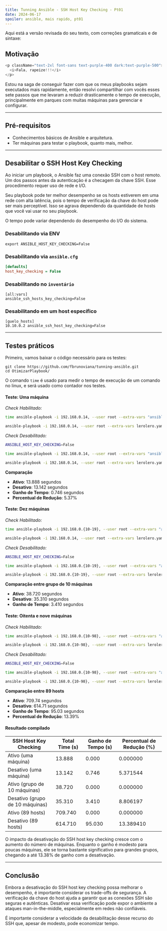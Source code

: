 ```yaml
---
title: Tunning Ansible - SSH Host Key Checking - Pt01
date: 2024-06-17
spoiler: ansible, mais rapido, pt01
---
```

Aqui está a versão revisada do seu texto, com correções gramaticais e de sintaxe:

## Motivação

```js eval
<p className="text-2xl font-sans text-purple-400 dark:text-purple-500">
  <i>Fala, rapeize!!!</i>
</p>
```

Estou na saga de conseguir fazer com que os meus playbooks sejam executados mais rapidamente, então resolvi compartilhar com vocês esses sete passos que me levaram a reduzir drasticamente o tempo de execução, principalmente em parques com muitas máquinas para gerenciar e configurar.

---

## Pré-requisitos

- Conhecimentos básicos de Ansible e arquitetura.
- Ter máquinas para testar o playbook, quanto mais, melhor.

---

## Desabilitar o SSH Host Key Checking

Ao iniciar um playbook, o Ansible faz uma conexão SSH com o host remoto. Um dos passos antes da autenticação é a checagem da chave SSH. Esse procedimento requer uso de rede e I/O.

Seu playbook pode ter melhor desempenho se os hosts estiverem em uma rede com alta latência, pois o tempo de verificação da chave do host pode ser mais perceptível. Isso se agrava dependendo da quantidade de hosts que você vai usar no seu playbook.

O tempo pode variar dependendo do desempenho do I/O do sistema.

### Desabilitando via ENV

```shell
export ANSIBLE_HOST_KEY_CHECKING=False
```

### Desabilitando via `ansible.cfg`

```ini
[defaults]
host_key_checking = False
```

### Desabilitando no `inventário`

```
[all:vars]
ansible_ssh_hosts_key_checking=False
```

### Desabilitando em um host específico

```
[guelo_hosts]
10.10.0.2 ansible_ssh_host_key_checking=False
```
---

## Testes práticos

Primeiro, vamos baixar o código necessário para os testes:

```
git clone https://github.com/fbrunoviana/tunning-ansible.git
cd OtimizarPlaybook/
```

O comando `time` é usado para medir o tempo de execução de um comando no linux, e será usado como contador nos testes.
#### Teste: Uma máquina

*Check Habilitado:*

```bash
time ansible-playbook -i 192.168.0.14, --user root --extra-vars "ansible_ssh_pass='sua_senha'" lerolero.yaml

ansible-playbook -i 192.168.0.14, --user root --extra-vars lerolero.yaml 1.82s user 0.75s system 18% cpu 13.888 total
```

*Check Desabilitado:* 

```bash
ANSIBLE_HOST_KEY_CHECKING=False

time ansible-playbook -i 192.168.0.14, --user root --extra-vars "ansible_ssh_pass='sua_senha'" lerolero.yaml

ansible-playbook -i 192.168.0.14, --user root --extra-vars lerolero.yaml 1.72s user 0.71s system 18% cpu 13.142 total
```

**Comparação**

- **Ativo**: 13.888 segundos
- **Desativo**: 13.142 segundos
- **Ganho de Tempo**: 0.746 segundos
- **Percentual de Redução**: 5.37%

#### Teste: Dez máquinas

*Check Habilitado:*

```bash
time ansible-playbook -i 192.168.0.{10-19}, --user root --extra-vars "ansible_ssh_pass='sua_senha'" lerolero.yaml

ansible-playbook -i 192.168.0.14, --user root --extra-vars lerolero.yaml 6.36s user 5.05s system 29% cpu 38.720 total
```

*Check Desabilitado:* 

```bash
ANSIBLE_HOST_KEY_CHECKING=False

time ansible-playbook -i 192.168.0.{10-19}, --user root --extra-vars "ansible_ssh_pass='sua_senha'" lerolero.yaml

ansible-playbook -i 192.168.0.{10-19}, --user root --extra-vars lerolero.yaml 5.72s user 5.07s system 30% cpu 35.310 total
```

**Comparação entre grupo de 10 máquinas**

- **Ativo**: 38.720 segundos
- **Desativo**: 35.310 segundos
- **Ganho de Tempo**: 3.410 segundos

#### Teste: Oitenta e nove máquinas

*Check Habilitado:*

```bash
time ansible-playbook -i 192.168.0.{10-98}, --user root --extra-vars "ansible_ssh_pass='sua_senha'" lerolero.yaml

ansible-playbook -i 192.168.0.{10-98}, --user root --extra-vars lerolero.yaml 6.36s user 5.05s system 29% cpu 38.720 total
```

*Check Desabilitado:* 

```bash
ANSIBLE_HOST_KEY_CHECKING=False

time ansible-playbook -i 192.168.0.{10-98}, --user root --extra-vars "ansible_ssh_pass='sua_senha'" lerolero.yaml

ansible-playbook -i 192.168.0.{10-98}, --user root --extra-vars lerolero.yaml 70.51s user 51.51s system 19% cpu 10:14.71 total
```

**Comparação entre 89 hosts**

- **Ativo**: 709.74 segundos
- **Desativo**: 614.71 segundos
- **Ganho de Tempo**: 95.03 segundos
- **Percentual de Redução**: 13.39%

#### Resultado compilado

| SSH Host Key Checking           | Total Time (s) | Ganho de Tempo (s) | Percentual de Redução (%) |
| ------------------------------- | -------------- | ------------------ | ------------------------- |
| Ativo (uma máquina)             | 13.888         | 0.000              | 0.000000                  |
| Desativo (uma máquina)          | 13.142         | 0.746              | 5.371544                  |
| Ativo (grupo de 10 máquinas)    | 38.720         | 0.000              | 0.000000                  |
| Desativo (grupo de 10 máquinas) | 35.310         | 3.410              | 8.806197                  |
| Ativo (89 hosts)                | 709.740        | 0.000              | 0.000000                  |
| Desativo (89 hosts)             | 614.710        | 95.030             | 13.389410                 |

O impacto da desativação do SSH host key checking cresce com o aumento do número de máquinas. Enquanto o ganho é modesto para poucas máquinas, ele se torna bastante significativo para grandes grupos, chegando a até 13.38% de ganho com a desativação.

---

## Conclusão

Embora a desativação do SSH host key checking possa melhorar o desempenho, é importante considerar os trade-offs de segurança. A verificação da chave do host ajuda a garantir que as conexões SSH são seguras e autênticas. Desativar essa verificação pode expor o ambiente a ataques man-in-the-middle, especialmente em redes não confiáveis.

É importante considerar a velocidade da desabilitação desse recurso do SSH que, apesar de modesto, pode economizar tempo.